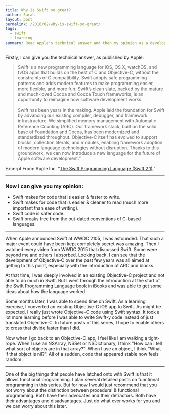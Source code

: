 ```yaml
---
title: Why is Swift so great?
author: Sarah
layout: post
permalink: /2016/02/why-is-swift-so-great/
tags:
  - swift
  - learning
summary: Read Apple's technical answer and then my opinion as a developer.
---
```


Firstly, I can give you the technical answer, as published by Apple:

> Swift is a new programming language for iOS, OS X, watchOS, and tvOS apps that builds on the best of C and Objective-C, without the constraints of C compatibility. Swift adopts safe programming patterns and adds modern features to make programming easier, more flexible, and more fun. Swift’s clean slate, backed by the mature and much-loved Cocoa and Cocoa Touch frameworks, is an opportunity to reimagine how software development works.<br><br>
> Swift has been years in the making. Apple laid the foundation for Swift by advancing our existing compiler, debugger, and framework infrastructure. We simplified memory management with Automatic Reference Counting (ARC). Our framework stack, built on the solid base of Foundation and Cocoa, has been modernized and standardized throughout. Objective-C itself has evolved to support blocks, collection literals, and modules, enabling framework adoption of modern language technologies without disruption. Thanks to this groundwork, we can now introduce a new language for the future of Apple software development.”

Excerpt From: Apple Inc. “[The Swift Programming Language (Swift 2.1)][1].”

---

### Now I can give you my opinion:

* Swift makes for code that is easier & faster to write.
* Swift makes for code that is easier & cleaner to read (much more important than ease of writing).
* Swift code is safer code.
* Swift breaks free from the out-dated conventions of C-based languages.

---

When Apple announced Swift at WWDC 2105, I was astounded. That such a major event could have been kept completely secret was amazing. Then I watched every video from WWDC 2015 that discussed Swift. Some were beyond me and others I absorbed. Looking back, I can see that the development of Objective-C over the past few years was all aimed at getting to this point, especially with the introduction of ARC and blocks.

At that time, I was deeply involved in an existing Objective-C project and not able to  do much in Swift. But I went through the introduction at the start of the [Swift Programming Language][1] book in iBooks and was able to get some ideas about how the language worked.

Some months later, I was able to spend time on Swift. As a learning exercise, I converted an existing Objective-C iOS app to Swift. As might be expected, I really just wrote Objective-C code using Swift syntax. It took a lot more learning before I was able to write Swift-y code instead of just translated Objective-C. In future posts of this series, I hope to enable others to cross that divide faster than I did.

Now when I go back to an Objective-C app, I feel like I am walking a tight-rope. When I use an NSArray, NSSet or NSDictionary, I think "How can I tell what sort of objects are in that array?". When I use an object, I think "What if that object is nil?". All of a sudden, code that appeared stable now feels random.

---

One of the big things that people have latched onto with Swift is that it allows functional programming. I plan several detailed posts on functional programming in this series. But for now I would just recommend that you not worry about the distinction between procedural & functional programming. Both have their advocates and their detractors. Both have their advantages and disadvantages. Just do what ever works for you and we can worry about this later.

[1]: https://itunes.apple.com/book/swift-programming-language/id881256329
